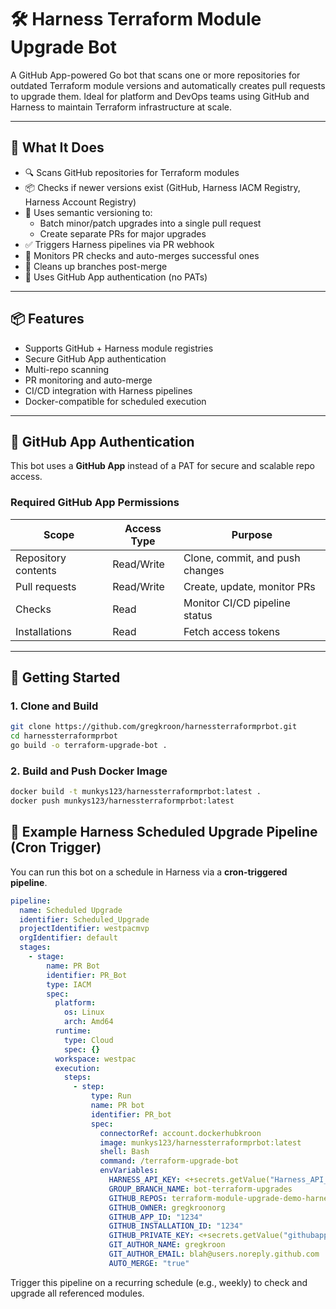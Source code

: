 # 🛠️ Harness Terraform Module Upgrade Bot

A GitHub App-powered Go bot that scans one or more repositories for outdated Terraform module versions and automatically creates pull requests to upgrade them. Ideal for platform and DevOps teams using GitHub and Harness to maintain Terraform infrastructure at scale.

---

## 🚀 What It Does

- 🔍 Scans GitHub repositories for Terraform modules
- 📦 Checks if newer versions exist (GitHub, Harness IACM Registry, Harness Account Registry)
- 🧠 Uses semantic versioning to:
  - Batch minor/patch upgrades into a single pull request
  - Create separate PRs for major upgrades
- ✅ Triggers Harness pipelines via PR webhook
- 🤖 Monitors PR checks and auto-merges successful ones
- 🧹 Cleans up branches post-merge
- 🔐 Uses GitHub App authentication (no PATs)

---

## 📦 Features

- Supports GitHub + Harness module registries
- Secure GitHub App authentication
- Multi-repo scanning
- PR monitoring and auto-merge
- CI/CD integration with Harness pipelines
- Docker-compatible for scheduled execution

---

## 🔐 GitHub App Authentication

This bot uses a **GitHub App** instead of a PAT for secure and scalable repo access.

### Required GitHub App Permissions

| Scope                  | Access Type | Purpose                          |
|------------------------|-------------|----------------------------------|
| Repository contents    | Read/Write  | Clone, commit, and push changes |
| Pull requests          | Read/Write  | Create, update, monitor PRs     |
| Checks                 | Read        | Monitor CI/CD pipeline status   |
| Installations          | Read        | Fetch access tokens             |

---

## 🧰 Getting Started

### 1. Clone and Build

```bash
git clone https://github.com/gregkroon/harnessterraformprbot.git
cd harnessterraformprbot
go build -o terraform-upgrade-bot .
```

### 2. Build and Push Docker Image

```bash
docker build -t munkys123/harnessterraformprbot:latest .
docker push munkys123/harnessterraformprbot:latest
```
## 🐳 Example Harness Scheduled Upgrade Pipeline (Cron Trigger)

You can run this bot on a schedule in Harness via a **cron-triggered pipeline**.

```yaml
pipeline:
  name: Scheduled Upgrade
  identifier: Scheduled_Upgrade
  projectIdentifier: westpacmvp
  orgIdentifier: default
  stages:
    - stage:
        name: PR Bot
        identifier: PR_Bot
        type: IACM
        spec:
          platform:
            os: Linux
            arch: Amd64
          runtime:
            type: Cloud
            spec: {}
          workspace: westpac
          execution:
            steps:
              - step:
                  type: Run
                  name: PR bot
                  identifier: PR_bot
                  spec:
                    connectorRef: account.dockerhubkroon
                    image: munkys123/harnessterraformprbot:latest
                    shell: Bash
                    command: /terraform-upgrade-bot
                    envVariables:
                      HARNESS_API_KEY: <+secrets.getValue("Harness_API_Key")>
                      GROUP_BRANCH_NAME: bot-terraform-upgrades
                      GITHUB_REPOS: terraform-module-upgrade-demo-harnessrepo1,terraform-module-upgrade-demo-harnessrepo2
                      GITHUB_OWNER: gregkroonorg
                      GITHUB_APP_ID: "1234"
                      GITHUB_INSTALLATION_ID: "1234"
                      GITHUB_PRIVATE_KEY: <+secrets.getValue("githubapppem")>
                      GIT_AUTHOR_NAME: gregkroon
                      GIT_AUTHOR_EMAIL: blah@users.noreply.github.com
                      AUTO_MERGE: "true"
```

Trigger this pipeline on a recurring schedule (e.g., weekly) to check and upgrade all referenced modules.

